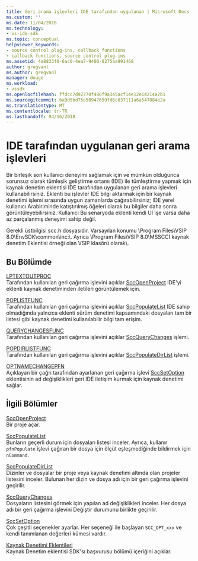 ```yaml
---
title: Geri arama işlevleri IDE tarafından uygulanan | Microsoft Docs
ms.custom: ''
ms.date: 11/04/2016
ms.technology:
- vs-ide-sdk
ms.topic: conceptual
helpviewer_keywords:
- source control plug-ins, callback functions
- callback functions, source control plug-ins
ms.assetid: 4a8833f0-6ac0-4ea7-9400-8275aa991468
author: gregvanl
ms.author: gregvanl
manager: douge
ms.workload:
- vssdk
ms.openlocfilehash: ffdcc7d92770f486f9a345acf14e12e14214a2b1
ms.sourcegitcommit: 6a9d5bd75e50947659fd6c837111a6a547884e2a
ms.translationtype: MT
ms.contentlocale: tr-TR
ms.lasthandoff: 04/16/2018
---
```

# <a name="callback-functions-implemented-by-the-ide"></a>IDE tarafından uygulanan geri arama işlevleri
Bir birleşik son kullanıcı deneyimi sağlamak için ve mümkün olduğunca sorunsuz olarak tümleşik geliştirme ortamı (IDE) ile tümleştirme yapmak için kaynak denetim eklentisi IDE tarafından uygulanan geri arama işlevleri kullanabilirsiniz. Eklenti bu işlevler IDE bilgi aktarmak için bir kaynak denetimi işlemi sırasında uygun zamanlarda çağırabilirsiniz; IDE yerel kullanıcı Arabiriminde katıştırılmış öğeleri olarak bu bilgiler daha sonra görüntüleyebilirsiniz. Kullanıcı Bu senaryoda eklenti kendi UI işe varsa daha az parçalanmış deneyimi sahip değil.  
  
 Gerekli üstbilgisi scc.h dosyasıdır. Varsayılan konumu \Program Files\VSIP 8.0\EnvSDK\common\inc:\\. Ayrıca \Program Files\VSIP 8.0\MSSCCI kaynak denetim Eklentisi örneği olan VSIP klasörü olarak\\.  
  
## <a name="in-this-section"></a>Bu Bölümde  
 [LPTEXTOUTPROC](../extensibility/lptextoutproc.md)  
 Tarafından kullanılan geri çağırma işlevini açıklar [SccOpenProject](../extensibility/sccopenproject-function.md) IDE'yi eklenti kaynak denetiminden iletileri görüntülemek için.  
  
 [POPLISTFUNC](../extensibility/poplistfunc.md)  
 Tarafından kullanılan geri çağırma işlevini açıklar [SccPopulateList](../extensibility/sccpopulatelist-function.md) IDE sahip olmadığında yalnızca eklenti sürüm denetimi kapsamındaki dosyaları tam bir listesi gibi kaynak denetimi kullanılabilir bilgi tam erişim.  
  
 [QUERYCHANGESFUNC](../extensibility/querychangesfunc.md)  
 Tarafından kullanılan geri çağırma işlevini açıklar [SccQueryChanges](../extensibility/sccquerychanges-function.md) işlemi.  
  
 [POPDIRLISTFUNC](../extensibility/popdirlistfunc.md)  
 Tarafından kullanılan geri çağırma işlevini açıklar [SccPopulateDirList](../extensibility/sccpopulatedirlist-function.md) işlemi.  
  
 [OPTNAMECHANGEPFN](../extensibility/optnamechangepfn.md)  
 Açıklayan bir çağrı tarafından ayarlanan geri çağırma işlevi [SccSetOption](../extensibility/sccsetoption-function.md) eklentisinin ad değişiklikleri geri IDE iletişim kurmak için kaynak denetimi sağlar.  
  
## <a name="related-sections"></a>İlgili Bölümler  
 [SccOpenProject](../extensibility/sccopenproject-function.md)  
 Bir proje açar.  
  
 [SccPopulateList](../extensibility/sccpopulatelist-function.md)  
 Bunların geçerli durum için dosyaları listesi inceler. Ayrıca, kullanır `pfnPopulate` işlevi çağıran bir dosya için ölçüt eşleşmediğinde bildirmek için `nCommand`.  
  
 [SccPopulateDirList](../extensibility/sccpopulatedirlist-function.md)  
 Dizinler ve dosyalar bir proje veya kaynak denetimi altında olan projeler listesini inceler. Bulunan her dizin ve dosya adı için bir geri çağırma işlevini geçirilir.  
  
 [SccQueryChanges](../extensibility/sccquerychanges-function.md)  
 Dosyaların listesini görmek için yapılan ad değişiklikleri inceler. Her dosya adı bir geri çağırma işlevini Değiştir durumunu birlikte geçirilir.  
  
 [SccSetOption](../extensibility/sccsetoption-function.md)  
 Çok çeşitli seçenekler ayarlar. Her seçeneği ile başlayan `SCC_OPT_xxx` ve kendi tanımlanan değerleri kümesi vardır.  
  
 [Kaynak Denetimi Eklentileri](../extensibility/source-control-plug-ins.md)  
 Kaynak Denetim eklentisi SDK'sı başvurusu bölümü içeriğini açıklar.